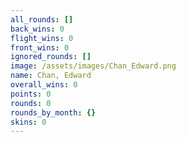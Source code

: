```yaml
---
all_rounds: []
back_wins: 0
flight_wins: 0
front_wins: 0
ignored_rounds: []
image: /assets/images/Chan_Edward.png
name: Chan, Edward
overall_wins: 0
points: 0
rounds: 0
rounds_by_month: {}
skins: 0
---
```

